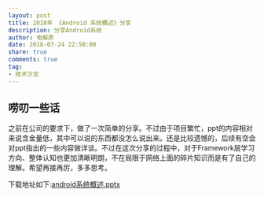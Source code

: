 ```yaml
---
layout: post
title: 2018年 《Android 系统概述》分享
description: 分享Android系统
author: 电解质
date: 2018-07-24 22:50:00
share: true
comments: true
tag: 
- 技术沙龙
---
```

## 唠叨一些话
之前在公司的要求下，做了一次简单的分享。不过由于项目繁忙，ppt的内容相对来说含金量低，其中可以说的东西都没怎么说出来。还是比较遗憾的，后续有空会对ppt指出的一些内容做详谈。不过在这次分享的过程中，对于Framework层学习方向、整体认知也更加清晰明朗，不在局限于网络上面的碎片知识而是有了自己的理解。希望再接再厉，多多思考。

下载地址如下:[android系统概述.pptx]({{site.baseurl}}/asset/shared/android系统概述.pptx)